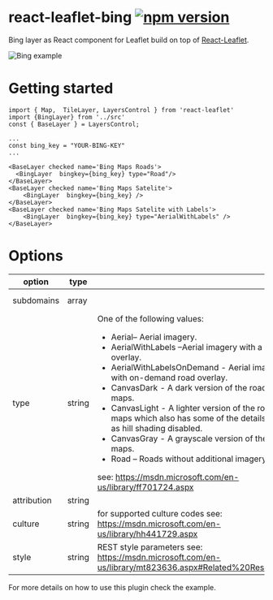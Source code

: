 # react-leaflet-bing [![npm version](https://img.shields.io/npm/v/react-leaflet-bing.svg)](https://www.npmjs.com/package/react-leaflet-bing)
Bing layer as React component for Leaflet  build on top of [React-Leaflet](https://github.com/PaulLeCam/react-leaflet).

![Bing example](images/example.gif)


# Getting started

```
import { Map,  TileLayer, LayersControl } from 'react-leaflet'
import {BingLayer} from '../src'
const { BaseLayer } = LayersControl;

...
const bing_key = "YOUR-BING-KEY"
...

<BaseLayer checked name='Bing Maps Roads'>
  <BingLayer  bingkey={bing_key} type="Road"/>
</BaseLayer>
<BaseLayer checked name='Bing Maps Satelite'>
    <BingLayer  bingkey={bing_key} />
</BaseLayer>
<BaseLayer checked name='Bing Maps Satelite with Labels'>
    <BingLayer  bingkey={bing_key} type="AerialWithLabels" />
</BaseLayer>
```

# Options

option     | type   |   | default
-----------|--------|---|--------------
subdomains | array  |   | [0, 1, 2, 3]
type       | string |One of the following values: <ul><li> Aerial– Aerial imagery.</li><li>AerialWithLabels –Aerial imagery with a road overlay.</li><li>AerialWithLabelsOnDemand - Aerial imagery with on-demand road overlay.</li><li>CanvasDark - A dark version of the road maps.</li><li>CanvasLight - A lighter version of the road maps which also has some of the details such as hill shading disabled.</li><li>CanvasGray - A grayscale version of the road maps.</li><li>Road – Roads without additional imagery.</li></ul> see: https://msdn.microsoft.com/en-us/library/ff701724.aspx| 'Aerial'
attribution | string |   | 'Bing'
culture     | string | for supported culture codes see: https://msdn.microsoft.com/en-us/library/hh441729.aspx | ''
style       | string | REST style parameters see: https://msdn.microsoft.com/en-us/library/mt823636.aspx#Related%20Resources | ''

For more details on how to use this plugin check the example.

